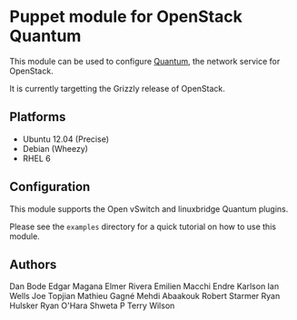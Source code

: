 Puppet module for OpenStack Quantum
===================================

This module can be used to configure [Quantum](https://wiki.openstack.org/wiki/Quantum),
the network service for OpenStack.

It is currently targetting the Grizzly release of OpenStack.

## Platforms

* Ubuntu 12.04 (Precise)
* Debian (Wheezy)
* RHEL 6

## Configuration

This module supports the Open vSwitch and linuxbridge Quantum plugins.

Please see the `examples` directory for a quick tutorial on how to use this module.

## Authors

Dan Bode
Edgar Magana
Elmer Rivera
Emilien Macchi
Endre Karlson
Ian Wells
Joe Topjian
Mathieu Gagné
Mehdi Abaakouk
Robert Starmer
Ryan Hulsker
Ryan O'Hara
Shweta P
Terry Wilson
